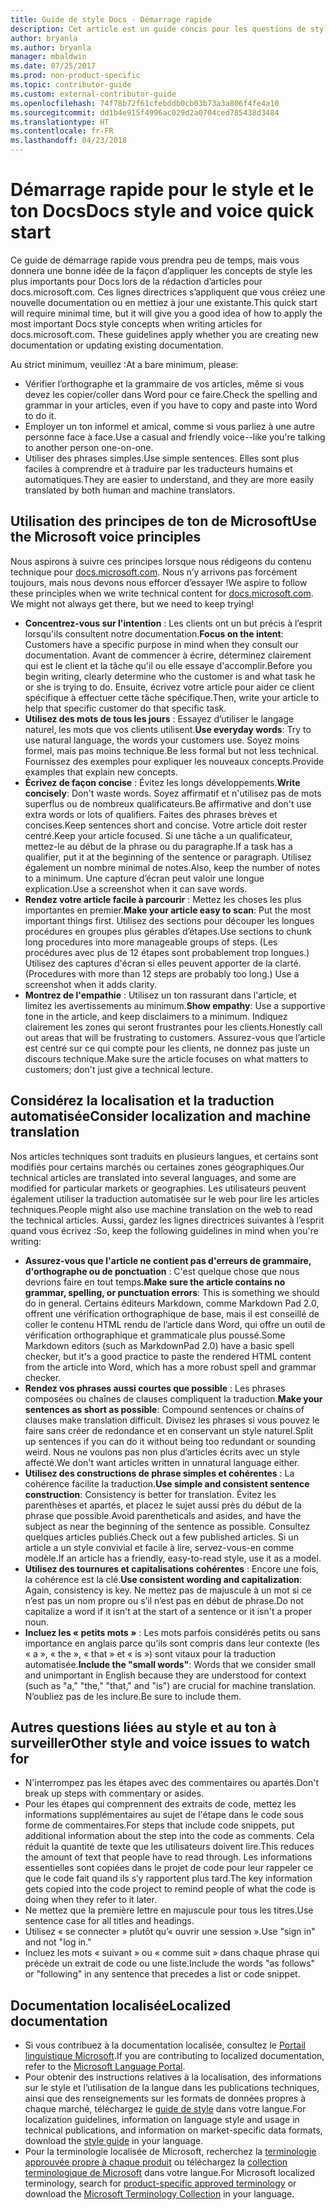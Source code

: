 ```yaml
---
title: Guide de style Docs - Démarrage rapide
description: Cet article est un guide concis pour les questions de style. Il contient seulement l’essentiel pour bien démarrer avec docs.microsoft.com.
author: bryanla
ms.author: bryanla
manager: mbaldwin
ms.date: 07/25/2017
ms.prod: non-product-specific
ms.topic: contributor-guide
ms.custom: external-contributor-guide
ms.openlocfilehash: 74f78b72f61cfebddb0cb03b73a3a806f4fe4a10
ms.sourcegitcommit: dd1b4e915f4996ac029d2a0704ced785438d3484
ms.translationtype: HT
ms.contentlocale: fr-FR
ms.lasthandoff: 04/23/2018
---
```

# <a name="docs-style-and-voice-quick-start"></a><span data-ttu-id="05f53-103">Démarrage rapide pour le style et le ton Docs</span><span class="sxs-lookup"><span data-stu-id="05f53-103">Docs style and voice quick start</span></span>

<span data-ttu-id="05f53-104">Ce guide de démarrage rapide vous prendra peu de temps, mais vous donnera une bonne idée de la façon d’appliquer les concepts de style les plus importants pour Docs lors de la rédaction d’articles pour docs.microsoft.com. Ces lignes directrices s’appliquent que vous créiez une nouvelle documentation ou en mettiez à jour une existante.</span><span class="sxs-lookup"><span data-stu-id="05f53-104">This quick start will require minimal time, but it will give you a good idea of how to apply the most important Docs style concepts when writing articles for docs.microsoft.com. These guidelines apply whether you are creating new documentation or updating existing documentation.</span></span>

<span data-ttu-id="05f53-105">Au strict minimum, veuillez :</span><span class="sxs-lookup"><span data-stu-id="05f53-105">At a bare minimum, please:</span></span>

- <span data-ttu-id="05f53-106">Vérifier l’orthographe et la grammaire de vos articles, même si vous devez les copier/coller dans Word pour ce faire.</span><span class="sxs-lookup"><span data-stu-id="05f53-106">Check the spelling and grammar in your articles, even if you have to copy and paste into Word to do it.</span></span>
- <span data-ttu-id="05f53-107">Employer un ton informel et amical, comme si vous parliez à une autre personne face à face.</span><span class="sxs-lookup"><span data-stu-id="05f53-107">Use a casual and friendly voice--like you're talking to another person one-on-one.</span></span>
- <span data-ttu-id="05f53-108">Utiliser des phrases simples.</span><span class="sxs-lookup"><span data-stu-id="05f53-108">Use simple sentences.</span></span> <span data-ttu-id="05f53-109">Elles sont plus faciles à comprendre et à traduire par les traducteurs humains et automatiques.</span><span class="sxs-lookup"><span data-stu-id="05f53-109">They are easier to understand, and they are more easily translated by both human and machine translators.</span></span>

## <a name="use-the-microsoft-voice-principles"></a><span data-ttu-id="05f53-110">Utilisation des principes de ton de Microsoft</span><span class="sxs-lookup"><span data-stu-id="05f53-110">Use the Microsoft voice principles</span></span>

<span data-ttu-id="05f53-111">Nous aspirons à suivre ces principes lorsque nous rédigeons du contenu technique pour [docs.microsoft.com](https://docs.microsoft.com). Nous n’y arrivons pas forcément toujours, mais nous devons nous efforcer d’essayer !</span><span class="sxs-lookup"><span data-stu-id="05f53-111">We aspire to follow these principles when we write technical content for [docs.microsoft.com](https://docs.microsoft.com). We might not always get there, but we need to keep trying!</span></span>

- <span data-ttu-id="05f53-112">**Concentrez-vous sur l'intention** : Les clients ont un but précis à l’esprit lorsqu'ils consultent notre documentation.</span><span class="sxs-lookup"><span data-stu-id="05f53-112">**Focus on the intent**: Customers have a specific purpose in mind when they consult our documentation.</span></span> <span data-ttu-id="05f53-113">Avant de commencer à écrire, déterminez clairement qui est le client et la tâche qu'il ou elle essaye d'accomplir.</span><span class="sxs-lookup"><span data-stu-id="05f53-113">Before you begin writing, clearly determine who the customer is and what task he or she is trying to do.</span></span> <span data-ttu-id="05f53-114">Ensuite, écrivez votre article pour aider ce client spécifique à effectuer cette tâche spécifique.</span><span class="sxs-lookup"><span data-stu-id="05f53-114">Then, write your article to help that specific customer do that specific task.</span></span>
- <span data-ttu-id="05f53-115">**Utilisez des mots de tous les jours** : Essayez d’utiliser le langage naturel, les mots que vos clients utilisent.</span><span class="sxs-lookup"><span data-stu-id="05f53-115">**Use everyday words**: Try to use natural language, the words your customers use.</span></span> <span data-ttu-id="05f53-116">Soyez moins formel, mais pas moins technique.</span><span class="sxs-lookup"><span data-stu-id="05f53-116">Be less formal but not less technical.</span></span> <span data-ttu-id="05f53-117">Fournissez des exemples pour expliquer les nouveaux concepts.</span><span class="sxs-lookup"><span data-stu-id="05f53-117">Provide examples that explain new concepts.</span></span>
- <span data-ttu-id="05f53-118">**Écrivez de façon concise** : Évitez les longs développements.</span><span class="sxs-lookup"><span data-stu-id="05f53-118">**Write concisely**: Don't waste words.</span></span> <span data-ttu-id="05f53-119">Soyez affirmatif et n'utilisez pas de mots superflus ou de nombreux qualificateurs.</span><span class="sxs-lookup"><span data-stu-id="05f53-119">Be affirmative and don't use extra words or lots of qualifiers.</span></span> <span data-ttu-id="05f53-120">Faites des phrases brèves et concises.</span><span class="sxs-lookup"><span data-stu-id="05f53-120">Keep sentences short and concise.</span></span> <span data-ttu-id="05f53-121">Votre article doit rester centré.</span><span class="sxs-lookup"><span data-stu-id="05f53-121">Keep your article focused.</span></span> <span data-ttu-id="05f53-122">Si une tâche a un qualificateur, mettez-le au début de la phrase ou du paragraphe.</span><span class="sxs-lookup"><span data-stu-id="05f53-122">If a task has a qualifier, put it at the beginning of the sentence or paragraph.</span></span> <span data-ttu-id="05f53-123">Utilisez également un nombre minimal de notes.</span><span class="sxs-lookup"><span data-stu-id="05f53-123">Also, keep the number of notes to a minimum.</span></span> <span data-ttu-id="05f53-124">Une capture d’écran peut valoir une longue explication.</span><span class="sxs-lookup"><span data-stu-id="05f53-124">Use a screenshot when it can save words.</span></span>
- <span data-ttu-id="05f53-125">**Rendez votre article facile à parcourir** : Mettez les choses les plus importantes en premier.</span><span class="sxs-lookup"><span data-stu-id="05f53-125">**Make your article easy to scan**: Put the most important things first.</span></span> <span data-ttu-id="05f53-126">Utilisez des sections pour découper les longues procédures en groupes plus gérables d’étapes.</span><span class="sxs-lookup"><span data-stu-id="05f53-126">Use sections to chunk long procedures into more manageable groups of steps.</span></span> <span data-ttu-id="05f53-127">(Les procédures avec plus de 12 étapes sont probablement trop longues.) Utilisez des captures d'écran si elles peuvent apporter de la clarté.</span><span class="sxs-lookup"><span data-stu-id="05f53-127">(Procedures with more than 12 steps are probably too long.) Use a screenshot when it adds clarity.</span></span>
- <span data-ttu-id="05f53-128">**Montrez de l'empathie** : Utilisez un ton rassurant dans l'article, et limitez les avertissements au minimum.</span><span class="sxs-lookup"><span data-stu-id="05f53-128">**Show empathy**: Use a supportive tone in the article, and keep disclaimers to a minimum.</span></span> <span data-ttu-id="05f53-129">Indiquez clairement les zones qui seront frustrantes pour les clients.</span><span class="sxs-lookup"><span data-stu-id="05f53-129">Honestly call out areas that will be frustrating to customers.</span></span> <span data-ttu-id="05f53-130">Assurez-vous que l’article est centré sur ce qui compte pour les clients, ne donnez pas juste un discours technique.</span><span class="sxs-lookup"><span data-stu-id="05f53-130">Make sure the article focuses on what matters to customers; don't just give a technical lecture.</span></span>

## <a name="consider-localization-and-machine-translation"></a><span data-ttu-id="05f53-131">Considérez la localisation et la traduction automatisée</span><span class="sxs-lookup"><span data-stu-id="05f53-131">Consider localization and machine translation</span></span>

<span data-ttu-id="05f53-132">Nos articles techniques sont traduits en plusieurs langues, et certains sont modifiés pour certains marchés ou certaines zones géographiques.</span><span class="sxs-lookup"><span data-stu-id="05f53-132">Our technical articles are translated into several languages, and some are modified for particular markets or geographies.</span></span> <span data-ttu-id="05f53-133">Les utilisateurs peuvent également utiliser la traduction automatisée sur le web pour lire les articles techniques.</span><span class="sxs-lookup"><span data-stu-id="05f53-133">People might also use machine translation on the web to read the technical articles.</span></span> <span data-ttu-id="05f53-134">Aussi, gardez les lignes directrices suivantes à l’esprit quand vous écrivez :</span><span class="sxs-lookup"><span data-stu-id="05f53-134">So, keep the following guidelines in mind when you're writing:</span></span>

- <span data-ttu-id="05f53-135">**Assurez-vous que l'article ne contient pas d'erreurs de grammaire, d'orthographe ou de ponctuation** : C'est quelque chose que nous devrions faire en tout temps.</span><span class="sxs-lookup"><span data-stu-id="05f53-135">**Make sure the article contains no grammar, spelling, or punctuation errors**: This is something we should do in general.</span></span> <span data-ttu-id="05f53-136">Certains éditeurs Markdown, comme Markdown Pad 2.0, offrent une vérification orthographique de base, mais il est conseillé de coller le contenu HTML rendu de l’article dans Word, qui offre un outil de vérification orthographique et grammaticale plus poussé.</span><span class="sxs-lookup"><span data-stu-id="05f53-136">Some Markdown editors (such as MarkdownPad 2.0) have a basic spell checker, but it's a good practice to paste the rendered HTML content from the article into Word, which has a more robust spell and grammar checker.</span></span>
- <span data-ttu-id="05f53-137">**Rendez vos phrases aussi courtes que possible** : Les phrases composées ou chaînes de clauses compliquent la traduction.</span><span class="sxs-lookup"><span data-stu-id="05f53-137">**Make your sentences as short as possible**: Compound sentences or chains of clauses make translation difficult.</span></span> <span data-ttu-id="05f53-138">Divisez les phrases si vous pouvez le faire sans créer de redondance et en conservant un style naturel.</span><span class="sxs-lookup"><span data-stu-id="05f53-138">Split up sentences if you can do it without being too redundant or sounding weird.</span></span> <span data-ttu-id="05f53-139">Nous ne voulons pas non plus d’articles écrits avec un style affecté.</span><span class="sxs-lookup"><span data-stu-id="05f53-139">We don't want articles written in unnatural language either.</span></span>
- <span data-ttu-id="05f53-140">**Utilisez des constructions de phrase simples et cohérentes** : La cohérence facilite la traduction.</span><span class="sxs-lookup"><span data-stu-id="05f53-140">**Use simple and consistent sentence construction**: Consistency is better for translation.</span></span> <span data-ttu-id="05f53-141">Évitez les parenthèses et apartés, et placez le sujet aussi près du début de la phrase que possible.</span><span class="sxs-lookup"><span data-stu-id="05f53-141">Avoid parentheticals and asides, and have the subject as near the beginning of the sentence as possible.</span></span> <span data-ttu-id="05f53-142">Consultez quelques articles publiés.</span><span class="sxs-lookup"><span data-stu-id="05f53-142">Check out a few published articles.</span></span> <span data-ttu-id="05f53-143">Si un article a un style convivial et facile à lire, servez-vous-en comme modèle.</span><span class="sxs-lookup"><span data-stu-id="05f53-143">If an article has a friendly, easy-to-read style, use it as a model.</span></span>
- <span data-ttu-id="05f53-144">**Utilisez des tournures et capitalisations cohérentes** : Encore une fois, la cohérence est la clé.</span><span class="sxs-lookup"><span data-stu-id="05f53-144">**Use consistent wording and capitalization**: Again, consistency is key.</span></span> <span data-ttu-id="05f53-145">Ne mettez pas de majuscule à un mot si ce n’est pas un nom propre ou s’il n’est pas en début de phrase.</span><span class="sxs-lookup"><span data-stu-id="05f53-145">Do not capitalize a word if it isn't at the start of a sentence or it isn't a proper noun.</span></span>
- <span data-ttu-id="05f53-146">**Incluez les « petits mots »** : Les mots parfois considérés petits ou sans importance en anglais parce qu’ils sont compris dans leur contexte (les « a », « the », « that » et « is ») sont vitaux pour la traduction automatisée.</span><span class="sxs-lookup"><span data-stu-id="05f53-146">**Include the "small words"**: Words that we consider small and unimportant in English because they are understood for context (such as "a," "the," "that," and "is") are crucial for machine translation.</span></span> <span data-ttu-id="05f53-147">N’oubliez pas de les inclure.</span><span class="sxs-lookup"><span data-stu-id="05f53-147">Be sure to include them.</span></span>

## <a name="other-style-and-voice-issues-to-watch-for"></a><span data-ttu-id="05f53-148">Autres questions liées au style et au ton à surveiller</span><span class="sxs-lookup"><span data-stu-id="05f53-148">Other style and voice issues to watch for</span></span>

- <span data-ttu-id="05f53-149">N'interrompez pas les étapes avec des commentaires ou apartés.</span><span class="sxs-lookup"><span data-stu-id="05f53-149">Don't break up steps with commentary or asides.</span></span>
- <span data-ttu-id="05f53-150">Pour les étapes qui comprennent des extraits de code, mettez les informations supplémentaires au sujet de l'étape dans le code sous forme de commentaires.</span><span class="sxs-lookup"><span data-stu-id="05f53-150">For steps that include code snippets, put additional information about the step into the code as comments.</span></span> <span data-ttu-id="05f53-151">Cela réduit la quantité de texte que les utilisateurs doivent lire.</span><span class="sxs-lookup"><span data-stu-id="05f53-151">This reduces the amount of text that people have to read through.</span></span> <span data-ttu-id="05f53-152">Les informations essentielles sont copiées dans le projet de code pour leur rappeler ce que le code fait quand ils s’y rapportent plus tard.</span><span class="sxs-lookup"><span data-stu-id="05f53-152">The key information gets copied into the code project to remind people of what the code is doing when they refer to it later.</span></span>
- <span data-ttu-id="05f53-153">Ne mettez que la première lettre en majuscule pour tous les titres.</span><span class="sxs-lookup"><span data-stu-id="05f53-153">Use sentence case for all titles and headings.</span></span>
- <span data-ttu-id="05f53-154">Utilisez « se connecter » plutôt qu’« ouvrir une session ».</span><span class="sxs-lookup"><span data-stu-id="05f53-154">Use "sign in" and not "log in."</span></span>
- <span data-ttu-id="05f53-155">Incluez les mots « suivant » ou « comme suit » dans chaque phrase qui précède un extrait de code ou une liste.</span><span class="sxs-lookup"><span data-stu-id="05f53-155">Include the words "as follows" or "following" in any sentence that precedes a list or code snippet.</span></span>

## <a name="localized-documentation"></a><span data-ttu-id="05f53-156">Documentation localisée</span><span class="sxs-lookup"><span data-stu-id="05f53-156">Localized documentation</span></span>

- <span data-ttu-id="05f53-157">Si vous contribuez à la documentation localisée, consultez le [Portail linguistique Microsoft](https://www.microsoft.com/Language/Default.aspx).</span><span class="sxs-lookup"><span data-stu-id="05f53-157">If you are contributing to localized documentation, refer to the [Microsoft Language Portal](https://www.microsoft.com/Language/Default.aspx).</span></span>
- <span data-ttu-id="05f53-158">Pour obtenir des instructions relatives à la localisation, des informations sur le style et l’utilisation de la langue dans les publications techniques, ainsi que des renseignements sur les formats de données propres à chaque marché, téléchargez le [guide de style](https://www.microsoft.com/Language/StyleGuides.aspx) dans votre langue.</span><span class="sxs-lookup"><span data-stu-id="05f53-158">For localization guidelines, information on language style and usage in technical publications, and information on market-specific data formats, download the [style guide](https://www.microsoft.com/Language/StyleGuides.aspx) in your language.</span></span>
- <span data-ttu-id="05f53-159">Pour la terminologie localisée de Microsoft, recherchez la [terminologie approuvée propre à chaque produit](https://www.microsoft.com/Language/Search.aspx) ou téléchargez la [collection terminologique de Microsoft](https://www.microsoft.com/Language/Terminology.aspx) dans votre langue.</span><span class="sxs-lookup"><span data-stu-id="05f53-159">For Microsoft localized terminology, search for [product-specific approved terminology](https://www.microsoft.com/Language/Search.aspx) or download the [Microsoft Terminology Collection](https://www.microsoft.com/Language/Terminology.aspx) in your language.</span></span>
